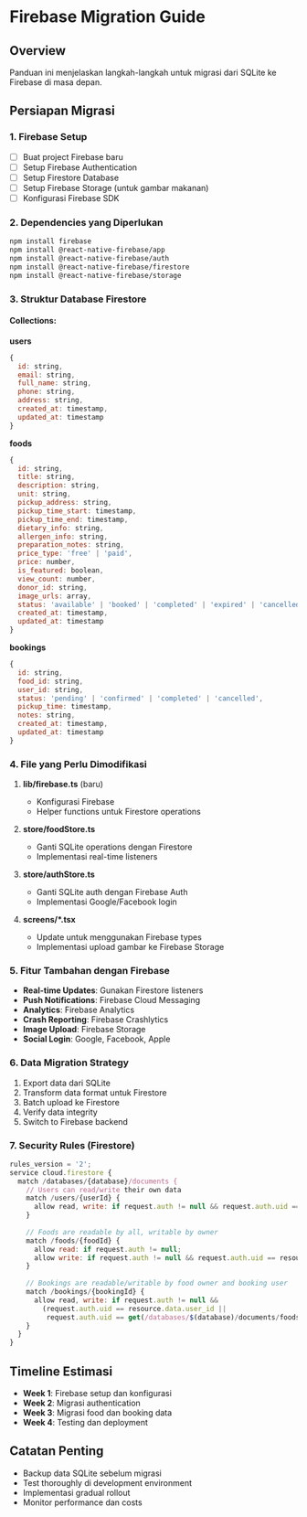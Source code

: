 # Firebase Migration Guide

## Overview
Panduan ini menjelaskan langkah-langkah untuk migrasi dari SQLite ke Firebase di masa depan.

## Persiapan Migrasi

### 1. Firebase Setup
- [ ] Buat project Firebase baru
- [ ] Setup Firebase Authentication
- [ ] Setup Firestore Database
- [ ] Setup Firebase Storage (untuk gambar makanan)
- [ ] Konfigurasi Firebase SDK

### 2. Dependencies yang Diperlukan
```bash
npm install firebase
npm install @react-native-firebase/app
npm install @react-native-firebase/auth
npm install @react-native-firebase/firestore
npm install @react-native-firebase/storage
```

### 3. Struktur Database Firestore

#### Collections:

**users**
```javascript
{
  id: string,
  email: string,
  full_name: string,
  phone: string,
  address: string,
  created_at: timestamp,
  updated_at: timestamp
}
```

**foods**
```javascript
{
  id: string,
  title: string,
  description: string,
  unit: string,
  pickup_address: string,
  pickup_time_start: timestamp,
  pickup_time_end: timestamp,
  dietary_info: string,
  allergen_info: string,
  preparation_notes: string,
  price_type: 'free' | 'paid',
  price: number,
  is_featured: boolean,
  view_count: number,
  donor_id: string,
  image_urls: array,
  status: 'available' | 'booked' | 'completed' | 'expired' | 'cancelled',
  created_at: timestamp,
  updated_at: timestamp
}
```

**bookings**
```javascript
{
  id: string,
  food_id: string,
  user_id: string,
  status: 'pending' | 'confirmed' | 'completed' | 'cancelled',
  pickup_time: timestamp,
  notes: string,
  created_at: timestamp,
  updated_at: timestamp
}
```

### 4. File yang Perlu Dimodifikasi

1. **lib/firebase.ts** (baru)
   - Konfigurasi Firebase
   - Helper functions untuk Firestore operations

2. **store/foodStore.ts**
   - Ganti SQLite operations dengan Firestore
   - Implementasi real-time listeners

3. **store/authStore.ts**
   - Ganti SQLite auth dengan Firebase Auth
   - Implementasi Google/Facebook login

4. **screens/*.tsx**
   - Update untuk menggunakan Firebase types
   - Implementasi upload gambar ke Firebase Storage

### 5. Fitur Tambahan dengan Firebase

- **Real-time Updates**: Gunakan Firestore listeners
- **Push Notifications**: Firebase Cloud Messaging
- **Analytics**: Firebase Analytics
- **Crash Reporting**: Firebase Crashlytics
- **Image Upload**: Firebase Storage
- **Social Login**: Google, Facebook, Apple

### 6. Data Migration Strategy

1. Export data dari SQLite
2. Transform data format untuk Firestore
3. Batch upload ke Firestore
4. Verify data integrity
5. Switch to Firebase backend

### 7. Security Rules (Firestore)

```javascript
rules_version = '2';
service cloud.firestore {
  match /databases/{database}/documents {
    // Users can read/write their own data
    match /users/{userId} {
      allow read, write: if request.auth != null && request.auth.uid == userId;
    }
    
    // Foods are readable by all, writable by owner
    match /foods/{foodId} {
      allow read: if request.auth != null;
      allow write: if request.auth != null && request.auth.uid == resource.data.donor_id;
    }
    
    // Bookings are readable/writable by food owner and booking user
    match /bookings/{bookingId} {
      allow read, write: if request.auth != null && 
        (request.auth.uid == resource.data.user_id || 
         request.auth.uid == get(/databases/$(database)/documents/foods/$(resource.data.food_id)).data.donor_id);
    }
  }
}
```

## Timeline Estimasi

- **Week 1**: Firebase setup dan konfigurasi
- **Week 2**: Migrasi authentication
- **Week 3**: Migrasi food dan booking data
- **Week 4**: Testing dan deployment

## Catatan Penting

- Backup data SQLite sebelum migrasi
- Test thoroughly di development environment
- Implementasi gradual rollout
- Monitor performance dan costs